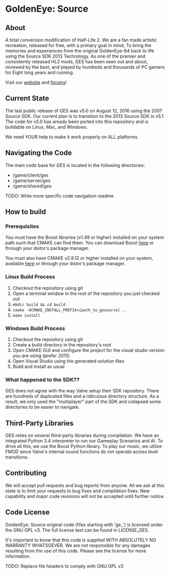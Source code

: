 # GoldenEye: Source
## About
A total conversion modification of Half-Life 2. We are a fan made artistic 
recreation, released for free, with a primary goal in mind;  To bring the 
memories and experiences from the original GoldenEye-64 back to life using 
the Source SDK 2013 Technology. As one of the premier and consistently released 
HL2 mods, GES has been seen out and about, reviewed by the best, and played by 
hundreds and thousands of PC gamers for Eight long years and running.

Visit our [website](http://www.geshl2.com) and [forums](http://forums.geshl2.com)!

## Current State
The last public release of GES was v5.0 on August 12, 2016 using the 2007 Source SDK. 
Our current plan is to transition to the 2013 Source SDK in v5.1. The code for v5.0 has
aready been ported into this repository and is buildable on Linux, Mac, and Windows.

We need YOUR help to make it work properly on ALL platforms.

## Navigating the Code
The main code base for GES is located in the following directories:

- /game/client/ges
- /game/server/ges
- /game/shared/ges

TODO: Write more specific code navigation readme

## How to build
### Prerequisites
You must have the Boost libraries (v1.49  or higher) installed on your system path such that CMAKE can find them.
You can download Boost [here](https://sourceforge.net/projects/boost/files/boost/) or through your distro's package manager.

You must also have CMAKE v2.8.12 or higher installed on your system, available [here](https://cmake.org/download/) or through
your distro's package manager.

### Linux Build Process
1. Checkout the repository using git
2. Open a terminal window in the root of the repository you just checked out
3. ```mkdir build && cd build```
4. ```cmake -DCMAKE_INSTALL_PREFIX=[path_to_gesource] ..```
5. ```make install```

### Windows Build Process
1. Checkout the repository using git
2. Create a build directory in the repository's root
3. Open CMAKE GUI and configure the project for the visual studio version you are using (prefer 2015)
4. Open Visual Studio using the generated solution files
5. Build and install as usual

### What happened to the SDK??
GES does not agree with the way Valve setup their SDK repository. There are hundreds
of duplicated files and a ridiculous directory structure. As a result, we only used
the "multiplayer" part of the SDK and collapsed some directories to be easier to navigate.

## Third-Party Libraries
GES relies on several third-party libraries during compilation. We have an integrated
Python 3.4 interpreter to run our Gameplay Scenarios and AI. To drive all this, we use
the Boost Python library. To play our music, we utilize FMOD since Valve's internal
sound functions do not operate across level transitions.

## Contributing
We will accept pull requests and bug reports from anyone. All we ask at this state
is to limit your requests to bug fixes and compilation fixes. New capability and major
code revisions will not be accepted until further notice.

## Code License
GoldenEye: Source original code (files starting with 'ge_') is licensed under the
GNU GPL v3. The full license text can be found in LICENSE_GES.

It's important to know that this code is supplied WITH ABSOLUTELY NO WARRANTY WHATSOEVER.
We are not responsible for any damages resulting from the use of this code. Please see the
license for more information.

TODO: Replace file headers to comply with GNU GPL v3
